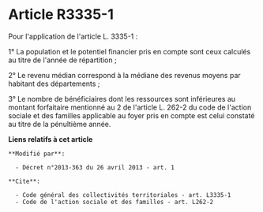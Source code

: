 # Article R3335-1

Pour l'application de l'article L. 3335-1 : 

1° La population et le potentiel financier pris en compte sont ceux calculés au titre de l'année de répartition ; 

2° Le revenu médian correspond à la médiane des revenus moyens par habitant des départements ; 

3° Le nombre de bénéficiaires dont les ressources sont inférieures au montant forfaitaire mentionné au 2 de l'article L.
262-2 du code de l'action sociale et des familles applicable au foyer pris en compte est celui constaté au titre de la
pénultième année.

**Liens relatifs à cet article**

	**Modifié par**:

	  - Décret n°2013-363 du 26 avril 2013 - art. 1

	**Cite**:

	  - Code général des collectivités territoriales - art. L3335-1
	  - Code de l'action sociale et des familles - art. L262-2
